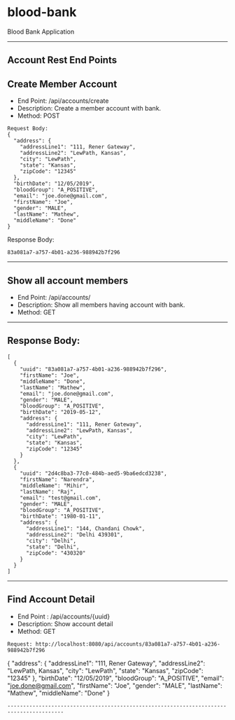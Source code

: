 # blood-bank
Blood Bank Application

---------------------------------------------------------------------------------------
Account Rest End Points
---------------------------------------------------------------------------------------
## Create Member Account

*   End Point: /api/accounts/create 
*   Description: Create a member account with bank.
*   Method: POST
```
Request Body: 
{
  "address": {
    "addressLine1": "111, Rener Gateway",
    "addressLine2": "LewPath, Kansas",
    "city": "LewPath",
    "state": "Kansas",
    "zipCode": "12345"
  },
  "birthDate": "12/05/2019",
  "bloodGroup": "A_POSITIVE",
  "email": "joe.done@gmail.com",
  "firstName": "Joe",
  "gender": "MALE",
  "lastName": "Mathew",
  "middleName": "Done"
}
```
Response Body: 
```
83a081a7-a757-4b01-a236-988942b7f296
```
---------------------------------------------------------------------------------------
## Show all account members
* End Point: /api/accounts/
* Description: Show all members having account with bank.
* Method: GET
---------------------------------------------------------------------------------------
Response Body:   
---------------------------------------------------------------------------------------
```
[
  {
    "uuid": "83a081a7-a757-4b01-a236-988942b7f296",
    "firstName": "Joe",
    "middleName": "Done",
    "lastName": "Mathew",
    "email": "joe.done@gmail.com",
    "gender": "MALE",
    "bloodGroup": "A_POSITIVE",
    "birthDate": "2019-05-12",
    "address": {
      "addressLine1": "111, Rener Gateway",
      "addressLine2": "LewPath, Kansas",
      "city": "LewPath",
      "state": "Kansas",
      "zipCode": "12345"
    }
  },
  {
    "uuid": "2d4c8ba3-77c0-484b-aed5-9ba6edcd3238",
    "firstName": "Narendra",
    "middleName": "Mihir",
    "lastName": "Raj",
    "email": "test@gmail.com",
    "gender": "MALE",
    "bloodGroup": "A_POSITIVE",
    "birthDate": "1980-01-11",
    "address": {
      "addressLine1": "144, Chandani Chowk",
      "addressLine2": "Delhi 439301",
      "city": "Delhi",
      "state": "Delhi",
      "zipCode": "430320"
    }
  }
]
```
----------------------------------------------------------------------------------------
## Find Account Detail
* End Point : /api/accounts/{uuid}
* Description: Show account detail
* Method: GET
```
Request: http://localhost:8080/api/accounts/83a081a7-a757-4b01-a236-988942b7f296
```
{
  "address": {
    "addressLine1": "111, Rener Gateway",
    "addressLine2": "LewPath, Kansas",
    "city": "LewPath",
    "state": "Kansas",
    "zipCode": "12345"
  },
  "birthDate": "12/05/2019",
  "bloodGroup": "A_POSITIVE",
  "email": "joe.done@gmail.com",
  "firstName": "Joe",
  "gender": "MALE",
  "lastName": "Mathew",
  "middleName": "Done"
}
```
----------------------------------------------------------------------------------------
